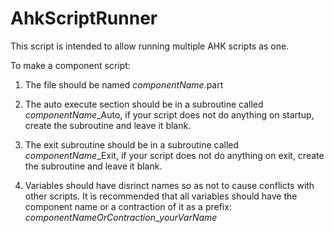 # AhkScriptRunner

This script is intended to allow running multiple AHK scripts as one.

To make a component script:

1) The file should be named <i>componentName</i>.part

2) The auto execute section should be in a subroutine called <i>componentName</i>_Auto, if your script does not do anything on startup, create the subroutine and leave it blank.

3) The exit subroutine should be in a subroutine called <i>componentName</i>_Exit, if your script does not do anything on exit, create the subroutine and leave it blank.

4) Variables should have disrinct names so as not to cause conflicts with other scripts. It is recommended that all variables should have the component name or a contraction of it as a prefix: <i>componentNameOrContraction</i>_<i>yourVarName</i>
